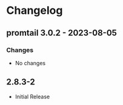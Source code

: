 # Changelog

## promtail 3.0.2 - 2023-08-05

### Changes

- No changes

## 2.8.3-2

- Initial Release

